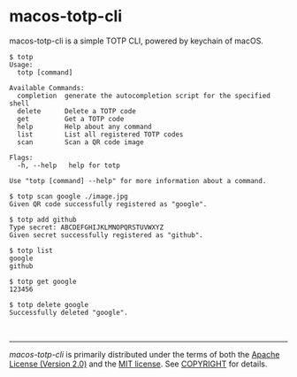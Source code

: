 macos-totp-cli
========
macos-totp-cli is a simple TOTP CLI, powered by keychain of macOS.

```console
$ totp
Usage:
  totp [command]

Available Commands:
  completion  generate the autocompletion script for the specified shell
  delete      Delete a TOTP code
  get         Get a TOTP code
  help        Help about any command
  list        List all registered TOTP codes
  scan        Scan a QR code image

Flags:
  -h, --help   help for totp

Use "totp [command] --help" for more information about a command.

$ totp scan google ./image.jpg
Given QR code successfully registered as "google".

$ totp add github
Type secret: ABCDEFGHIJKLMNOPQRSTUVWXYZ
Given secret successfully registered as "github".

$ totp list
google
github

$ totp get google
123456

$ totp delete google
Successfully deleted "google".
```

&nbsp;

--------
*macos-totp-cli* is primarily distributed under the terms of both the [Apache
License (Version 2.0)] and the [MIT license]. See [COPYRIGHT] for details.

[MIT license]: LICENSE-MIT
[Apache License (Version 2.0)]: LICENSE-APACHE
[COPYRIGHT]: COPYRIGHT
